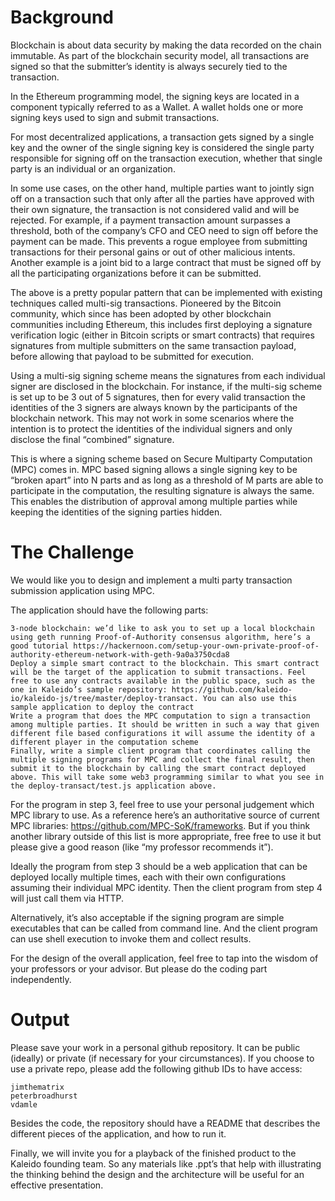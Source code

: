 # Background

Blockchain is about data security by making the data recorded on the chain immutable. As part of the blockchain security model, all transactions are signed so that the submitter’s identity is always securely tied to the transaction.

In the Ethereum programming model, the signing keys are located in a component typically referred to as a Wallet. A wallet holds one or more signing keys used to sign and submit transactions.

For most decentralized applications, a transaction gets signed by a single key and the owner of the single signing key is considered the single party responsible for signing off on the transaction execution, whether that single party is an individual or an organization.

In some use cases, on the other hand, multiple parties want to jointly sign off on a transaction such that only after all the parties have approved with their own signature, the transaction is not considered valid and will be rejected. For example, if a payment transaction amount surpasses a threshold, both of the company’s CFO and CEO need to sign off before the payment can be made. This prevents a rogue employee from submitting transactions for their personal gains or out of other malicious intents. Another example is a joint bid to a large contract that must be signed off by all the participating organizations before it can be submitted.

The above is a pretty popular pattern that can be implemented with existing techniques called multi-sig transactions. Pioneered by the Bitcoin community, which since has been adopted by other blockchain communities including Ethereum, this includes first deploying a signature verification logic (either in Bitcoin scripts or smart contracts) that requires signatures from multiple submitters on the same transaction payload, before allowing that payload to be submitted for execution.

Using a multi-sig signing scheme means the signatures from each individual signer are disclosed in the blockchain. For instance, if the multi-sig scheme is set up to be 3 out of 5 signatures, then for every valid transaction the identities of the 3 signers are always known by the participants of the blockchain network. This may not work in some scenarios where the intention is to protect the identities of the individual signers and only disclose the final “combined” signature.

This is where a signing scheme based on Secure Multiparty Computation (MPC) comes in. MPC based signing allows a single signing key to be “broken apart” into N parts and as long as a threshold of M parts are able to participate in the computation, the resulting signature is always the same. This enables the distribution of approval among multiple parties while keeping the identities of the signing parties hidden.

# The Challenge

We would like you to design and implement a multi party transaction submission application using MPC.

The application should have the following parts:

    3-node blockchain: we’d like to ask you to set up a local blockchain using geth running Proof-of-Authority consensus algorithm, here’s a good tutorial https://hackernoon.com/setup-your-own-private-proof-of-authority-ethereum-network-with-geth-9a0a3750cda8
    Deploy a simple smart contract to the blockchain. This smart contract will be the target of the application to submit transactions. Feel free to use any contracts available in the public space, such as the one in Kaleido’s sample repository: https://github.com/kaleido-io/kaleido-js/tree/master/deploy-transact. You can also use this sample application to deploy the contract
    Write a program that does the MPC computation to sign a transaction among multiple parties. It should be written in such a way that given different file based configurations it will assume the identity of a different player in the computation scheme
    Finally, write a simple client program that coordinates calling the multiple signing programs for MPC and collect the final result, then submit it to the blockchain by calling the smart contract deployed above. This will take some web3 programming similar to what you see in the deploy-transact/test.js application above.

For the program in step 3, feel free to use your personal judgement which MPC library to use. As a reference here’s an authoritative source of current MPC libraries: https://github.com/MPC-SoK/frameworks. But if you think another library outside of this list is more appropriate, free free to use it but please give a good reason (like “my professor recommends it”).

Ideally the program from step 3 should be a web application that can be deployed locally multiple times, each with their own configurations assuming their individual MPC identity. Then the client program from step 4 will just call them via HTTP.

Alternatively, it’s also acceptable if the signing program are simple executables that can be called from command line. And the client program can use shell execution to invoke them and collect results.

For the design of the overall application, feel free to tap into the wisdom of your professors or your advisor. But please do the coding part independently.

# Output

Please save your work in a personal github repository. It can be public (ideally) or private (if necessary for your circumstances). If you choose to use a private repo, please add the following github IDs to have access:

    jimthematrix
    peterbroadhurst
    vdamle

Besides the code, the repository should have a README that describes the different pieces of the application, and how to run it.

Finally, we will invite you for a playback of the finished product to the Kaleido founding team. So any materials like .ppt’s that help with illustrating the thinking behind the design and the architecture will be useful for an effective presentation.


